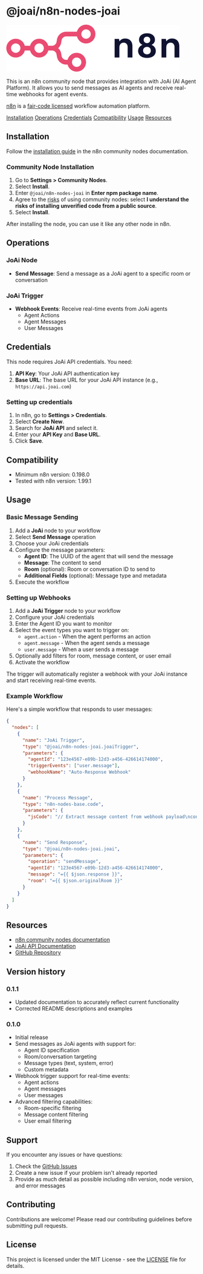 # @joai/n8n-nodes-joai

![n8n.io - Workflow Automation](https://raw.githubusercontent.com/n8n-io/n8n/master/assets/n8n-logo.png)

This is an n8n community node that provides integration with JoAi (AI Agent Platform). It allows you to send messages as AI agents and receive real-time webhooks for agent events.

[n8n](https://n8n.io/) is a [fair-code licensed](https://docs.n8n.io/reference/license/) workflow automation platform.

[Installation](#installation)
[Operations](#operations)
[Credentials](#credentials)
[Compatibility](#compatibility)
[Usage](#usage)
[Resources](#resources)

## Installation

Follow the [installation guide](https://docs.n8n.io/integrations/community-nodes/installation/) in the n8n community nodes documentation.

### Community Node Installation

1. Go to **Settings > Community Nodes**.
2. Select **Install**.
3. Enter `@joai/n8n-nodes-joai` in **Enter npm package name**.
4. Agree to the [risks](https://docs.n8n.io/integrations/community-nodes/risks/) of using community nodes: select **I understand the risks of installing unverified code from a public source**.
5. Select **Install**.

After installing the node, you can use it like any other node in n8n.

## Operations

### JoAi Node
- **Send Message**: Send a message as a JoAi agent to a specific room or conversation

### JoAi Trigger
- **Webhook Events**: Receive real-time events from JoAi agents
  - Agent Actions
  - Agent Messages
  - User Messages

## Credentials

This node requires JoAi API credentials. You need:

1. **API Key**: Your JoAi API authentication key
2. **Base URL**: The base URL for your JoAi API instance (e.g., `https://api.joai.com`)

### Setting up credentials

1. In n8n, go to **Settings > Credentials**.
2. Select **Create New**.
3. Search for **JoAi API** and select it.
4. Enter your **API Key** and **Base URL**.
5. Click **Save**.

## Compatibility

- Minimum n8n version: 0.198.0
- Tested with n8n version: 1.99.1

## Usage

### Basic Message Sending

1. Add a **JoAi** node to your workflow
2. Select **Send Message** operation
3. Choose your JoAi credentials
4. Configure the message parameters:
   - **Agent ID**: The UUID of the agent that will send the message
   - **Message**: The content to send
   - **Room** (optional): Room or conversation ID to send to
   - **Additional Fields** (optional): Message type and metadata
5. Execute the workflow

### Setting up Webhooks

1. Add a **JoAi Trigger** node to your workflow
2. Configure your JoAi credentials
3. Enter the Agent ID you want to monitor
4. Select the event types you want to trigger on:
   - `agent.action` - When the agent performs an action
   - `agent.message` - When the agent sends a message
   - `user.message` - When a user sends a message
5. Optionally add filters for room, message content, or user email
6. Activate the workflow

The trigger will automatically register a webhook with your JoAi instance and start receiving real-time events.

### Example Workflow

Here's a simple workflow that responds to user messages:

```json
{
  "nodes": [
    {
      "name": "JoAi Trigger",
      "type": "@joai/n8n-nodes-joai.joaiTrigger",
      "parameters": {
        "agentId": "123e4567-e89b-12d3-a456-426614174000",
        "triggerEvents": ["user.message"],
        "webhookName": "Auto-Response Webhook"
      }
    },
    {
      "name": "Process Message",
      "type": "n8n-nodes-base.code",
      "parameters": {
        "jsCode": "// Extract message content from webhook payload\nconst userMessage = $input.item.json.data.content || '';\nconst room = $input.item.json.data.room || '';\n\nreturn {\n  json: {\n    response: `Hello! You said: \"${userMessage}\"`,\n    originalRoom: room\n  }\n};"
      }
    },
    {
      "name": "Send Response",
      "type": "@joai/n8n-nodes-joai.joai",
      "parameters": {
        "operation": "sendMessage",
        "agentId": "123e4567-e89b-12d3-a456-426614174000",
        "message": "={{ $json.response }}",
        "room": "={{ $json.originalRoom }}"
      }
    }
  ]
}
```

## Resources

- [n8n community nodes documentation](https://docs.n8n.io/integrations/community-nodes/)
- [JoAi API Documentation](https://docs.joai.com)
- [GitHub Repository](https://github.com/JoAiHQ/n8n-nodes)

## Version history

### 0.1.1
- Updated documentation to accurately reflect current functionality
- Corrected README descriptions and examples

### 0.1.0
- Initial release
- Send messages as JoAi agents with support for:
  - Agent ID specification
  - Room/conversation targeting
  - Message types (text, system, error)
  - Custom metadata
- Webhook trigger support for real-time events:
  - Agent actions
  - Agent messages
  - User messages
- Advanced filtering capabilities:
  - Room-specific filtering
  - Message content filtering
  - User email filtering

## Support

If you encounter any issues or have questions:

1. Check the [GitHub Issues](https://github.com/JoAiHQ/n8n-nodes/issues)
2. Create a new issue if your problem isn't already reported
3. Provide as much detail as possible including n8n version, node version, and error messages

## Contributing

Contributions are welcome! Please read our contributing guidelines before submitting pull requests.

## License

This project is licensed under the MIT License - see the [LICENSE](LICENSE) file for details.

